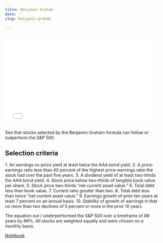 ```yaml
---
title: Benjamin Graham
date: ''
slug: benjamin-graham

---
```


<iframe width="100%" height="300px" frameborder="0" scrolling="no" src="//plotly.com/\~ayako0/11.embed?link=false&modebar=false&logo=false"></iframe>

See that stocks selected by the Benjamin Graham formula can follow or outperform the S&P 500.

<h2>Selection criteria</h2>
1.  An earnings-to-price yield at least twice the AAA bond yield.
2.  A price-earnings ratio less than 40 percent of the highest price-earnings ratio the stock had over the past five years.
3.  A dividend yield of at least two-thirds the AAA bond yield.
4.  Stock price below two-thirds of tangible book value per share.
5.  Stock price two-thirds “net current asset value.”
6.  Total debt less than book value.
7.  Current ratio greater than two.
8.  Total debt less than twice “net current asset value.”
9.  Earnings growth of prior ten years at least 7 percent on an annual basis.
10.  Stability of growth of earnings in that no more than two declines of 5 percent or more in the prior 10 years.

The equation out / underperformed the S&P 500 over a timeframe of ## years by ##%. All stocks are weighted equally and were chosen on a monthly basis.

<a href="https://google.com">Notebook</a>
